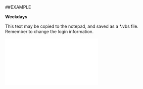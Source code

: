 

##EXAMPLE

**Weekdays**

This text may be copied to the notepad, and saved as a *.vbs file. Remember to change the login information.

![](../../Examples/vbs/SORecurrence.Weekdays.vb.txt)





